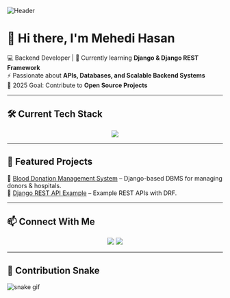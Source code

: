 ![Header](https://capsule-render.vercel.app/api?type=waving&color=0:FF5733,100:900C3F&height=200&section=header&text=Mehedi%20Hasan&fontSize=50&fontColor=fff&animation=fadeIn&fontAlignY=35)

# 👋 Hi there, I'm Mehedi Hasan  

💻 Backend Developer | 🌱 Currently learning **Django & Django REST Framework**  
⚡ Passionate about **APIs, Databases, and Scalable Backend Systems**  
🎯 2025 Goal: Contribute to **Open Source Projects**  


---

## 🛠️ Current Tech Stack  
<p align="center">
  <img src="https://skillicons.dev/icons?i=python,django,postgresql,git,github,html,css,js" />
</p>

---

## 🚀 Featured Projects  
🔹 [Blood Donation Management System](https://github.com/Mehedi-Hasan/Blood-Donation-System) – Django-based DBMS for managing donors & hospitals.  
🔹 [Django REST API Example](https://github.com/Mehedi-Hasan/DRF-API) – Example REST APIs with DRF.  

---

## 📫 Connect With Me  
<p align="center">
  <a href="https://www.facebook.com/md.m.mozumder.9"><img src="https://img.shields.io/badge/Facebook-1877F2?style=for-the-badge&logo=facebook&logoColor=white"/></a>
  <a href="mailto:mehedihasan21903@gmail.com"><img src="https://img.shields.io/badge/Gmail-D14836?style=for-the-badge&logo=gmail&logoColor=white"/></a>
</p>

---

## 🐍 Contribution Snake  
![snake gif](https://github.com/Mehedi-Hasan/Mehedi-Hasan/blob/output/github-contribution-grid-snake.svg)



